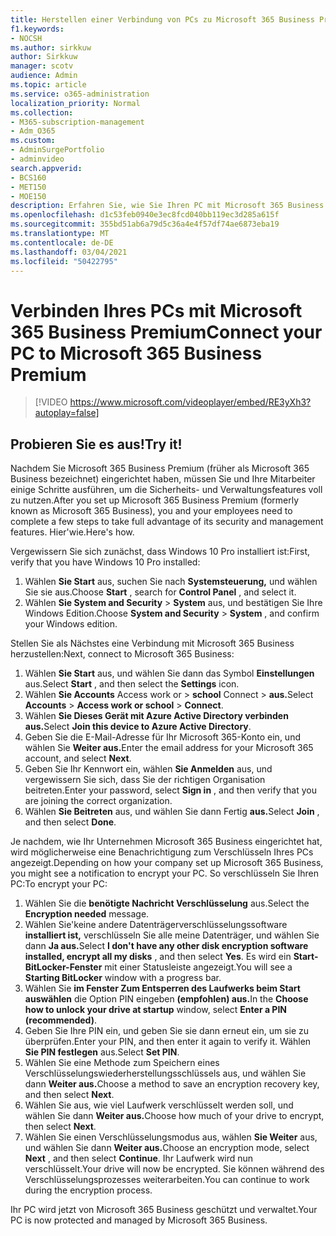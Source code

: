 ```yaml
---
title: Herstellen einer Verbindung von PCs zu Microsoft 365 Business Premium
f1.keywords:
- NOCSH
ms.author: sirkkuw
author: Sirkkuw
manager: scotv
audience: Admin
ms.topic: article
ms.service: o365-administration
localization_priority: Normal
ms.collection:
- M365-subscription-management
- Adm_O365
ms.custom:
- AdminSurgePortfolio
- adminvideo
search.appverid:
- BCS160
- MET150
- MOE150
description: Erfahren Sie, wie Sie Ihren PC mit Microsoft 365 Business verbinden.
ms.openlocfilehash: d1c53feb0940e3ec8fcd040bb119ec3d285a615f
ms.sourcegitcommit: 355bd51ab6a79d5c36a4e4f57df74ae6873eba19
ms.translationtype: MT
ms.contentlocale: de-DE
ms.lasthandoff: 03/04/2021
ms.locfileid: "50422795"
---
```

# <a name="connect-your-pc-to-microsoft-365-business-premium"></a><span data-ttu-id="5da9c-103">Verbinden Ihres PCs mit Microsoft 365 Business Premium</span><span class="sxs-lookup"><span data-stu-id="5da9c-103">Connect your PC to Microsoft 365 Business Premium</span></span>

> [!VIDEO https://www.microsoft.com/videoplayer/embed/RE3yXh3?autoplay=false]

## <a name="try-it"></a><span data-ttu-id="5da9c-104">Probieren Sie es aus!</span><span class="sxs-lookup"><span data-stu-id="5da9c-104">Try it!</span></span>
<span data-ttu-id="5da9c-105">Nachdem Sie Microsoft 365 Business Premium (früher als Microsoft 365 Business bezeichnet) eingerichtet haben, müssen Sie und Ihre Mitarbeiter einige Schritte ausführen, um die Sicherheits- und Verwaltungsfeatures voll zu nutzen.</span><span class="sxs-lookup"><span data-stu-id="5da9c-105">After you set up Microsoft 365 Business Premium (formerly known as Microsoft 365 Business), you and your employees need to complete a few steps to take full advantage of its security and management features.</span></span> <span data-ttu-id="5da9c-106">Hier&#39;wie.</span><span class="sxs-lookup"><span data-stu-id="5da9c-106">Here&#39;s how.</span></span>

<span data-ttu-id="5da9c-107">Vergewissern Sie sich zunächst, dass Windows 10 Pro installiert ist:</span><span class="sxs-lookup"><span data-stu-id="5da9c-107">First, verify that you have Windows 10 Pro installed:</span></span>

1. <span data-ttu-id="5da9c-108">Wählen  **Sie Start** aus, suchen Sie nach  **Systemsteuerung,** und wählen Sie sie aus.</span><span class="sxs-lookup"><span data-stu-id="5da9c-108">Choose  **Start** , search for  **Control Panel** , and select it.</span></span>
2. <span data-ttu-id="5da9c-109">Wählen **Sie System and Security**   >   **System** aus, und bestätigen Sie Ihre Windows Edition.</span><span class="sxs-lookup"><span data-stu-id="5da9c-109">Choose  **System and Security**  >  **System** , and confirm your Windows edition.</span></span>

<span data-ttu-id="5da9c-110">Stellen Sie als Nächstes eine Verbindung mit Microsoft 365 Business herzustellen:</span><span class="sxs-lookup"><span data-stu-id="5da9c-110">Next, connect to Microsoft 365 Business:</span></span>

1. <span data-ttu-id="5da9c-111">Wählen  **Sie Start** aus, und wählen Sie dann das Symbol  **Einstellungen** aus.</span><span class="sxs-lookup"><span data-stu-id="5da9c-111">Select  **Start** , and then select the  **Settings** icon.</span></span>
2. <span data-ttu-id="5da9c-112">Wählen **Sie Accounts** Access work or  >   **school** Connect   >   **aus.**</span><span class="sxs-lookup"><span data-stu-id="5da9c-112">Select  **Accounts** >  **Access work or school**  >  **Connect**.</span></span>
3. <span data-ttu-id="5da9c-113">Wählen **Sie Dieses Gerät mit Azure Active Directory verbinden aus.**</span><span class="sxs-lookup"><span data-stu-id="5da9c-113">Select  **Join this device to Azure Active Directory**.</span></span>
4. <span data-ttu-id="5da9c-114">Geben Sie die E-Mail-Adresse für Ihr Microsoft 365-Konto ein, und wählen Sie **Weiter aus.**</span><span class="sxs-lookup"><span data-stu-id="5da9c-114">Enter the email address for your Microsoft 365 account, and select  **Next**.</span></span>
5. <span data-ttu-id="5da9c-115">Geben Sie Ihr Kennwort ein, wählen  **Sie Anmelden** aus, und vergewissern Sie sich, dass Sie der richtigen Organisation beitreten.</span><span class="sxs-lookup"><span data-stu-id="5da9c-115">Enter your password, select  **Sign in** , and then verify that you are joining the correct organization.</span></span>
6. <span data-ttu-id="5da9c-116">Wählen **Sie Beitreten** aus, und wählen Sie dann Fertig **aus.**</span><span class="sxs-lookup"><span data-stu-id="5da9c-116">Select  **Join** , and then select  **Done**.</span></span>

<span data-ttu-id="5da9c-117">Je nachdem, wie Ihr Unternehmen Microsoft 365 Business eingerichtet hat, wird möglicherweise eine Benachrichtigung zum Verschlüsseln Ihres PCs angezeigt.</span><span class="sxs-lookup"><span data-stu-id="5da9c-117">Depending on how your company set up Microsoft 365 Business, you might see a notification to encrypt your PC.</span></span> <span data-ttu-id="5da9c-118">So verschlüsseln Sie Ihren PC:</span><span class="sxs-lookup"><span data-stu-id="5da9c-118">To encrypt your PC:</span></span>

1. <span data-ttu-id="5da9c-119">Wählen Sie die  **benötigte Nachricht Verschlüsselung**  aus.</span><span class="sxs-lookup"><span data-stu-id="5da9c-119">Select the  **Encryption needed**  message.</span></span>
2. <span data-ttu-id="5da9c-120">Wählen Sie&#39;keine andere Datenträgerverschlüsselungssoftware **installiert ist,** verschlüsseln Sie alle meine Datenträger, und wählen Sie dann **Ja aus.**</span><span class="sxs-lookup"><span data-stu-id="5da9c-120">Select  **I don&#39;t have any other disk encryption software installed, encrypt all my disks** , and then select  **Yes**.</span></span> <span data-ttu-id="5da9c-121">Es wird ein  **Start-BitLocker-Fenster**  mit einer Statusleiste angezeigt.</span><span class="sxs-lookup"><span data-stu-id="5da9c-121">You will see a  **Starting BitLocker**  window with a progress bar.</span></span>
3. <span data-ttu-id="5da9c-122">Wählen Sie **im Fenster Zum Entsperren des Laufwerks beim Start auswählen** die Option PIN eingeben **(empfohlen) aus.**</span><span class="sxs-lookup"><span data-stu-id="5da9c-122">In the  **Choose how to unlock your drive at startup**  window, select **Enter a PIN (recommended)**.</span></span>
4. <span data-ttu-id="5da9c-123">Geben Sie Ihre PIN ein, und geben Sie sie dann erneut ein, um sie zu überprüfen.</span><span class="sxs-lookup"><span data-stu-id="5da9c-123">Enter your PIN, and then enter it again to verify it.</span></span> <span data-ttu-id="5da9c-124">Wählen  **Sie PIN festlegen** aus.</span><span class="sxs-lookup"><span data-stu-id="5da9c-124">Select  **Set PIN**.</span></span>
5. <span data-ttu-id="5da9c-125">Wählen Sie eine Methode zum Speichern eines Verschlüsselungswiederherstellungsschlüssels aus, und wählen Sie dann **Weiter aus.**</span><span class="sxs-lookup"><span data-stu-id="5da9c-125">Choose a method to save an encryption recovery key, and then select  **Next**.</span></span>
6. <span data-ttu-id="5da9c-126">Wählen Sie aus, wie viel Laufwerk verschlüsselt werden soll, und wählen Sie dann **Weiter aus.**</span><span class="sxs-lookup"><span data-stu-id="5da9c-126">Choose how much of your drive to encrypt, then select  **Next**.</span></span>
7. <span data-ttu-id="5da9c-127">Wählen Sie einen Verschlüsselungsmodus aus, wählen **Sie Weiter** aus, und wählen Sie dann **Weiter aus.**</span><span class="sxs-lookup"><span data-stu-id="5da9c-127">Choose an encryption mode, select  **Next** , and then select  **Continue**.</span></span> <span data-ttu-id="5da9c-128">Ihr Laufwerk wird nun verschlüsselt.</span><span class="sxs-lookup"><span data-stu-id="5da9c-128">Your drive will now be encrypted.</span></span> <span data-ttu-id="5da9c-129">Sie können während des Verschlüsselungsprozesses weiterarbeiten.</span><span class="sxs-lookup"><span data-stu-id="5da9c-129">You can continue to work during the encryption process.</span></span>

<span data-ttu-id="5da9c-130">Ihr PC wird jetzt von Microsoft 365 Business geschützt und verwaltet.</span><span class="sxs-lookup"><span data-stu-id="5da9c-130">Your PC is now protected and managed by Microsoft 365 Business.</span></span>